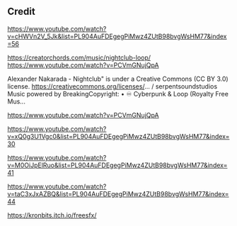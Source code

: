 ## Credit

https://www.youtube.com/watch?v=cHWVn2V_5Jk&list=PL904AuFDEgegPiMwz4ZUtB98bvgWsHM77&index=56

https://creatorchords.com/music/nightclub-loop/
https://www.youtube.com/watch?v=PCVmGNujQpA

Alexander Nakarada - Nightclub" is under a Creative Commons (CC BY 3.0) license.
https://creativecommons.org/licenses/...
   / serpentsoundstudios  
Music powered by BreakingCopyright:    • ♾️ Cyberpunk & Loop (Royalty Free Mus...  

https://www.youtube.com/watch?v=PCVmGNujQpA

https://www.youtube.com/watch?v=xQ0g3U1Vgc0&list=PL904AuFDEgegPiMwz4ZUtB98bvgWsHM77&index=30

https://www.youtube.com/watch?v=M0OiJpElRuo&list=PL904AuFDEgegPiMwz4ZUtB98bvgWsHM77&index=41

https://www.youtube.com/watch?v=taC3xJxAZBQ&list=PL904AuFDEgegPiMwz4ZUtB98bvgWsHM77&index=44

https://kronbits.itch.io/freesfx/